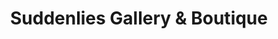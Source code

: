 ---
title: "Suddenlies Gallery & Boutique"
url: /springfield/suddenlies-gallery-und-boutique/
shop: Kleidung
---